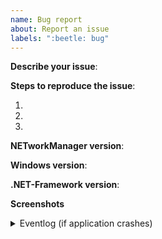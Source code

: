 ```yaml
---
name: Bug report
about: Report an issue
labels: ":beetle: bug"
---
```


**Describe your issue**:

**Steps to reproduce the issue**:

1.
2.
3.

**NETworkManager version**: 

**Windows version**:

**.NET-Framework version**:

**Screenshots**

<details>
<summary>Eventlog (if application crashes)</summary>

</details>
